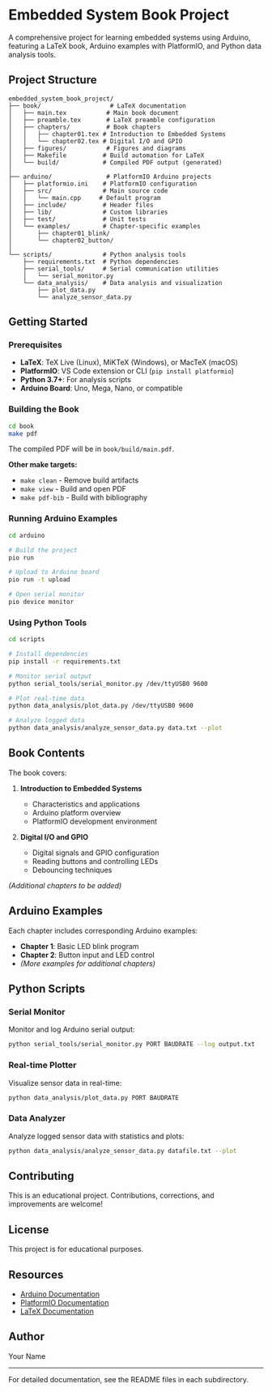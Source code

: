 # Embedded System Book Project

A comprehensive project for learning embedded systems using Arduino, featuring a LaTeX book, Arduino examples with PlatformIO, and Python data analysis tools.

## Project Structure

```
embedded_system_book_project/
├── book/                   # LaTeX documentation
│   ├── main.tex           # Main book document
│   ├── preamble.tex       # LaTeX preamble configuration
│   ├── chapters/          # Book chapters
│   │   ├── chapter01.tex # Introduction to Embedded Systems
│   │   └── chapter02.tex # Digital I/O and GPIO
│   ├── figures/           # Figures and diagrams
│   ├── Makefile          # Build automation for LaTeX
│   └── build/            # Compiled PDF output (generated)
│
├── arduino/               # PlatformIO Arduino projects
│   ├── platformio.ini    # PlatformIO configuration
│   ├── src/              # Main source code
│   │   └── main.cpp     # Default program
│   ├── include/          # Header files
│   ├── lib/              # Custom libraries
│   ├── test/             # Unit tests
│   └── examples/         # Chapter-specific examples
│       ├── chapter01_blink/
│       └── chapter02_button/
│
└── scripts/              # Python analysis tools
    ├── requirements.txt  # Python dependencies
    ├── serial_tools/     # Serial communication utilities
    │   └── serial_monitor.py
    └── data_analysis/    # Data analysis and visualization
        ├── plot_data.py
        └── analyze_sensor_data.py
```

## Getting Started

### Prerequisites

- **LaTeX**: TeX Live (Linux), MiKTeX (Windows), or MacTeX (macOS)
- **PlatformIO**: VS Code extension or CLI (`pip install platformio`)
- **Python 3.7+**: For analysis scripts
- **Arduino Board**: Uno, Mega, Nano, or compatible

### Building the Book

```bash
cd book
make pdf
```

The compiled PDF will be in `book/build/main.pdf`.

**Other make targets:**
- `make clean` - Remove build artifacts
- `make view` - Build and open PDF
- `make pdf-bib` - Build with bibliography

### Running Arduino Examples

```bash
cd arduino

# Build the project
pio run

# Upload to Arduino board
pio run -t upload

# Open serial monitor
pio device monitor
```

### Using Python Tools

```bash
cd scripts

# Install dependencies
pip install -r requirements.txt

# Monitor serial output
python serial_tools/serial_monitor.py /dev/ttyUSB0 9600

# Plot real-time data
python data_analysis/plot_data.py /dev/ttyUSB0 9600

# Analyze logged data
python data_analysis/analyze_sensor_data.py data.txt --plot
```

## Book Contents

The book covers:

1. **Introduction to Embedded Systems**
   - Characteristics and applications
   - Arduino platform overview
   - PlatformIO development environment

2. **Digital I/O and GPIO**
   - Digital signals and GPIO configuration
   - Reading buttons and controlling LEDs
   - Debouncing techniques

*(Additional chapters to be added)*

## Arduino Examples

Each chapter includes corresponding Arduino examples:

- **Chapter 1**: Basic LED blink program
- **Chapter 2**: Button input and LED control
- *(More examples for additional chapters)*

## Python Scripts

### Serial Monitor
Monitor and log Arduino serial output:
```bash
python serial_tools/serial_monitor.py PORT BAUDRATE --log output.txt
```

### Real-time Plotter
Visualize sensor data in real-time:
```bash
python data_analysis/plot_data.py PORT BAUDRATE
```

### Data Analyzer
Analyze logged sensor data with statistics and plots:
```bash
python data_analysis/analyze_sensor_data.py datafile.txt --plot
```

## Contributing

This is an educational project. Contributions, corrections, and improvements are welcome!

## License

This project is for educational purposes.

## Resources

- [Arduino Documentation](https://www.arduino.cc/reference/en/)
- [PlatformIO Documentation](https://docs.platformio.org/)
- [LaTeX Documentation](https://www.latex-project.org/)

## Author

Your Name

---

For detailed documentation, see the README files in each subdirectory.